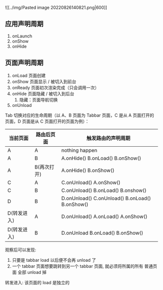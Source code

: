 ![[../img/Pasted image 20220826140821.png|600]]

## 应用声明周期

1. onLaunch
2. onShow
3. onHide 

## 页面声明周期

1. onLoad 页面创建
2. onShow 页面显示 / 被切入到前台
3. onReady 页面初次渲染完成（只会调用一次）
4. onHide 页面隐藏 / 被切入到后台
	1. 隐藏：页面导航切换
5. onUnload

Tab 切换对应的生命周期（以 A、B 页面为 Tabbar 页面，C 是从 A 页面打开的页面，D 页面是从 C 页面打开的页面为例）：

| 当前页面    | 路由后页面  | 触发路由的声明周期                              |
| ----------- | ----------- | ----------------------------------------------- |
| A           | A           | nothing happen                                  |
| A           | B           | A.onHide() B.onLoad() B.onShow()                |
| A           | B(再次打开) | A.onHide() B.onShow()                           |
| C           | A           | C.onUnload() A.onShow()                         |
| C           | B           | C.onUnload() B.onLoad() B.onshow()              |
| D           | B           | D.onUnload() C.onUnload() B.onLoad() B.onShow() |
| D(转发进入) | A           | D.onUnload() A.onLoad() A.onShow()              |
| D(转发进入) | B            | D.onUnload B.onLoad() B.onShow()                |

观察后可以发现:

1. 只要是 tabbar load 以后便不会再 unload 了
2. 一个 tabbar 页面想要跳转到另一个 tabbar 页面, 就必须将所属的所有 普通页面 全部 unload 掉

转发进入: 该页面的 load 是独立的